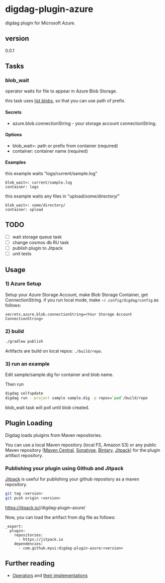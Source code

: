 # digdag-plugin-azure

digdag plugin for Microsoft Azure.

## version 

0.0.1

## Tasks

### blob_wait

operator waits for file to appear in Azure Blob Storage.

this task uses [list blobs](https://docs.microsoft.com/en-us/rest/api/storageservices/list-blobs), 
so that you can use path of prefix.

#### Secrets

+ azure.blob.connectionString - your storage account connectionString.

#### Options

+ blob_wait>: path or prefix from container (required)
+ container: container name (required)

#### Examples

this example waits "logs/current/sample.log"

```
blob_wait>: current/sample.log
container: logs
```

this example waits any files in "upload/some/directory/"

```
blob_wait>: some/directory/
container: upload
```

## TODO

- [ ] wait storage queue task
- [ ] change cosmos db RU task
- [ ] publish plugin to Jitpack
- [ ] unit tests

## Usage

### 1) Azure Setup

Setup your Azure Storage Account, make Blob Storage Container, get ConnectionString.
if you run local mode, make `~/.config/digdag/config` as follows:

```
secrets.azure.blob.connectionString=<Your Storage Account ConnectionString>
```

### 2) build

```sh
./gradlew publish
```

Artifacts are build on local repos: `./build/repo`.

### 3) run an example

Edit sample/sample.dig for container and blob name.

Then run

```sh
digdag selfupdate
digdag run --project sample sample.dig -p repos=`pwd`/build/repo
```

blob_wait task will poll until blob created.

## Plugin Loading

Digdag loads pluigins from Maven repositories.

You can use a local Maven repository (local FS, Amazon S3) or any public Maven repository ([Maven Central](http://search.maven.org/), [Sonatype](https://www.sonatype.com/), [Bintary](https://bintray.com/), [Jitpack](https://jitpack.io/)) for the plugin artifact repository.

### Publishing your plugin using Github and Jitpack

[Jitpack](https://jitpack.io/) is useful for publishing your github repository as a maven repository.

```sh
git tag <version>
git push origin <version>
```

https://jitpack.io/<who>/digdag-plugin-azure/<version>

Now, you can load the artifact from dig file as follows:

```
_export:
  plugin:
    repositories:
      - https://jitpack.io
    dependencies:
      - com.github.myui:digdag-plugin-azure:<version>
```

## Further reading

- [Operators](http://docs.digdag.io/operators.html) and [their implementations](https://github.com/treasure-data/digdag/tree/master/digdag-standards/src/main/java/io/digdag/standards/operator)
